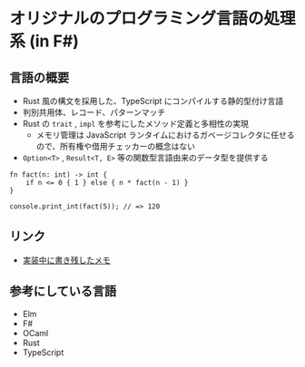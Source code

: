 # オリジナルのプログラミング言語の処理系 (in F#)

## 言語の概要

- Rust 風の構文を採用した、TypeScript にコンパイルする静的型付け言語
- 判別共用体、レコード、パターンマッチ
- Rust の `trait` , `impl` を参考にしたメソッド定義と多相性の実現
    - メモリ管理は JavaScript ランタイムにおけるガベージコレクタに任せるので、所有権や借用チェッカーの概念はない
- `Option<T>` , `Result<T, E>` 等の関数型言語由来のデータ型を提供する

```
fn fact(n: int) -> int {
    if n <= 0 { 1 } else { n * fact(n - 1) }
}

console.print_int(fact(5)); // => 120
```

## リンク

- [実装中に書き残したメモ](implementation_note.md)

## 参考にしている言語

- Elm
- F#
- OCaml
- Rust
- TypeScript
